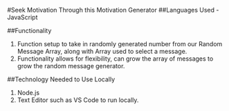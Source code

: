 #Seek Motivation Through this Motivation Generator
##Languages Used
-JavaScript

##Functionality
1. Function setup to take in randomly generated number from our Random Message Array, along with Array used to select a message.
2. Functionality allows for flexibility, can grow the array of messages to grow the random message generator.

##Technology Needed to Use Locally
1. Node.js
2. Text Editor such as VS Code to run locally.
